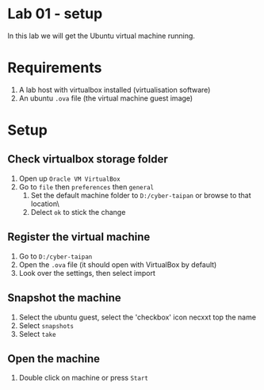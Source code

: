 # Lab 01 - setup
In this lab we will get the Ubuntu virtual machine running.

# Requirements
1. A lab host with virtualbox installed (virtualisation software)
1. An ubuntu `.ova` file (the virtual machine guest image)

# Setup

## Check virtualbox storage folder
1. Open up `Oracle VM VirtualBox`
1. Go to `file` then `preferences` then `general`
   1. Set the default machine folder to `D:/cyber-taipan` or browse to that location\
   1. Delect `ok` to stick the change

## Register the virtual machine
1. Go to `D:/cyber-taipan`
1. Open the `.ova` file (it should open with VirtualBox by default)
1. Look over the settings, then select import

## Snapshot the machine
1. Select the ubuntu guest, select the 'checkbox' icon necxxt top the name
1. Select `snapshots`
1. Select `take`

## Open the machine
1. Double click on machine or press `Start`